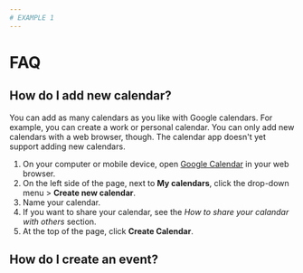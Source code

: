 ```yaml
---
# EXAMPLE 1
---
```

# FAQ
## How do I add new calendar?
You can add as many calendars as you like with Google calendars. For example, you can create a work or personal calendar. You can only add new calendars with a web browser, though. The calendar app doesn't yet support adding new calendars.
1. On your computer or mobile device, open [Google Calendar](https://calendar.google.com) in your web browser.
1. On the left side of the page, next to **My calendars**, click the drop-down menu  > **Create new calendar**.
1. Name your calendar. 
1. If you want to share your calendar, see the *How to share your calandar with others* section.
1. At the top of the page, click **Create Calendar**.

## How do I create an event?

